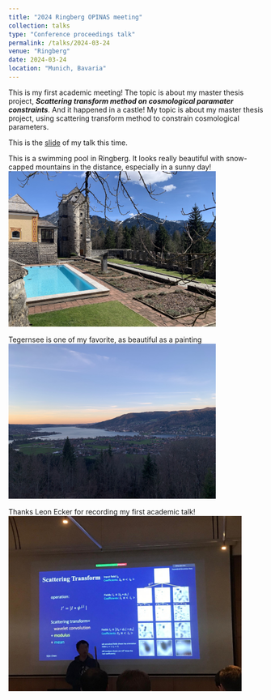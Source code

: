 ```yaml
---
title: "2024 Ringberg OPINAS meeting"
collection: talks
type: "Conference proceedings talk"
permalink: /talks/2024-03-24
venue: "Ringberg"
date: 2024-03-24
location: "Munich, Bavaria"
---
```


This is my first academic meeting! The topic is about my master thesis project, _**Scattering transform method on cosmological paramater constraints**_. And it happened in a castle! My topic is about my master thesis project, using scattering transform method to constrain cosmological parameters.  

This is the <a href="https://chen-sijin.github.io/Sijin-Chen.github.io/files/talk_slides/2024_Ringberg_talk.pdf" target="_blank">slide</a> of my talk this time. 


<!--![Swimming pool in Ringberg](../images/2024-Ringberg-OPINAS-meeting/2024-Ringberg-OPINAS-meeting-pool.png)
![Tegernsee](../images/2024-Ringberg-OPINAS-meeting/2024-Ringberg-OPINAS-meeting-lake.png)
![talk](../images/2024-Ringberg-OPINAS-meeting/2024-Ringberg-OPINAS-meeting-mid.png) -->
This is a swimming pool in Ringberg. It looks really beautiful with snow-capped mountains in the distance, especially in a sunny day!
<img src="../images/2024-Ringberg-OPINAS-meeting/2024-Ringberg-OPINAS-meeting-pool.png"  style="zoom: 40%;" />

Tegernsee is one of my favorite, as beautiful as a painting
<img src="../images/2024-Ringberg-OPINAS-meeting/2024-Ringberg-OPINAS-meeting-lake.png"  style="zoom: 40%;" />

Thanks Leon Ecker for recording my first academic talk!
<img src="../images/2024-Ringberg-OPINAS-meeting/2024-Ringberg-OPINAS-meeting-mid.png"  style="zoom: 45%;" />


